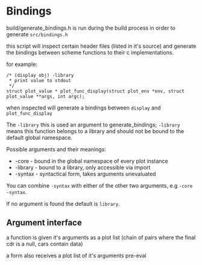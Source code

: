 Bindings
========

build/generate_bindings.h is run during the build process in order to generate `src/bindings.h`

this script will inspect certain header files (listed in it's source) and generate the bindings
between scheme functions to their c implementations.

for example:

    /* (display obj) -library
     * print value to stdout
     */
    struct plot_value * plot_func_display(struct plot_env *env, struct plot_value **args, int argc);

when inspected will generate a bindings between `display` and `plot_func_display`

The `-library` this is used an argument to generate_bindings; `-library` means this function
belongs to a library and should not be bound to the default global namespace.

Possible arguments and their meanings:

* -core - bound in the global namespace of every plot instance
* -library - bound to a library, only accessible via import
* -syntax - syntactical form, takes arguments unevaluated

You can combine `-syntax` with either of the other two arguments, e.g `-core -syntax`.

If no argument is found the default is `library`.

Argument interface
------------------

a function is given it's arguments as a plot list (chain of pairs where the final cdr is a null, cars contain data)

a form also receives a plot list of it's arguments pre-eval

